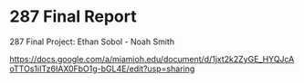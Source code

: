 # 287 Final Report
287 Final Project: Ethan Sobol - Noah Smith 

https://docs.google.com/a/miamioh.edu/document/d/1jxt2k2ZyGE_HYQJcAoTTOs1iITz6IAX0FbO1g-bGL4E/edit?usp=sharing
